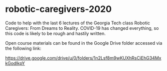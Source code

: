 # robotic-caregivers-2020
Code to help with the last 6 lectures of the Georgia Tech class Robotic Caregivers: From Dreams to Reality. COVID-19 has changed everything, so this code is likely to be rough and hastily written. 

Open course materials can be found in the Google Drive folder accessed via the following link: 

https://drive.google.com/drive/u/0/folders/1n2Lsf8m9wKUXhRsCiEhG34MxkGodlkpY
